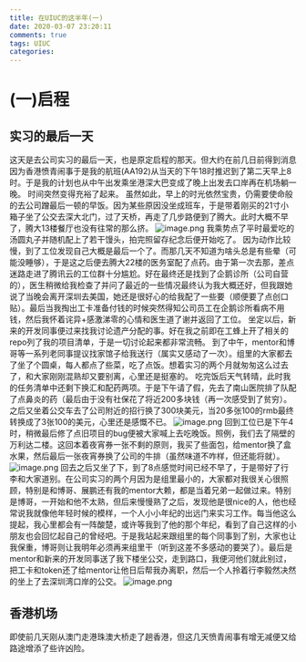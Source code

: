 ```yaml
---
title: 在UIUC的这半年(一) 
date: 2020-03-07 23:20:11
comments: true
tags: UIUC
categories: 
---
```


# (一)启程

## 实习的最后一天
这天是去公司实习的最后一天，也是原定启程的那天。但大约在前几日前得到消息因为香港愤青闹事于是我的航班(AA192)从当天的下午18时推迟到了第二天早上8时。于是我的计划也从中午出发乘坐港深大巴变成了晚上出发去口岸再在机场躺一晚。
时间突然变得充裕了起来。
虽然如此，早上的时光依然宝贵，仍需要使命般的去公司蹭最后一顿的早饭。因为某些原因没坐成班车，于是带着刚买的21寸小箱子坐了公交去深大北门，过了天桥，再走了几步路便到了腾大。此时大概不早了，腾大13楼餐厅也没有往常的那么挤。
![image.png](https://audio-1257009668.cos.ap-shanghai.myqcloud.com/blog/image.png-e4370e02-b89a-4b44-b9d8-444a1624da06)
我乘势点了平时最爱吃的汤圆丸子并随机配上了若干馒头，拍完照留存纪念后便开始吃了。
因为动作比较慢，到了工位发现自己大概是最后一个了。而那几天不知道为啥头总是有些晕（可能没睡够），于是这之后便去腾大22楼的医务室配了点药。由于第一次去那，差点迷路走进了腾讯云的工位群十分尴尬。好在最终还是找到了企鹅诊所（公司自营的），医生稍微给我检查了并问了最近的一些情况最终认为我大概还好，但我跟她说了当晚会离开深圳去美国，她还是很好心的给我配了一些要（顺便要了点创口贴）。最后当我掏出工卡准备付钱的时候突然得知公司员工在企鹅诊所看病不用钱，然后我怀着诧异+感激涕零的心情和医生道了谢并返回了工位。
坐定以后，新来的开发同事便过来找我讨论遗产分配的事。好在我之前即在工蜂上开了相关的repo列了我的项目清单，于是一切讨论起来都非常流畅。
到了中午，mentor和博哥等一系列老同事提议找家馆子给我送行（属实又感动了一次）。组里的大家都去了坐了个圆桌，每人都点了些菜，吃了点饭。想着实习的两个月就匆匆这么过去了，和大家刚刚混熟却又要别离，心里还是挺塞的。
吃完饭后天气转晴，此时我的任务清单中还剩下换汇和配药两项。于是下午请了假，先去了南山医院排了队配了点鼻炎的药（最后由于没有社保花了将近200多块钱（再一次感受到了贫穷）。之后又坐着公交车去了公司附近的招行换了300块美元，当20多张100的rmb最终转换成了3张100的美元，心里还是感慨不已。
![image.png](https://audio-1257009668.cos.ap-shanghai.myqcloud.com/blog/image.png-db7563f1-7adf-4d98-a049-36cce2cb8343)
回到工位已是下午4时，稍微最后修了点旧项目的bug便被大家喊上去吃晚饭。照例，我们去了隔壁的万利达二楼。这回本着夜宵券一张不剩的原则，我买了些面包，给mentor换了盒水果，然后最后一张夜宵券换了公司的牛排（虽然味道不咋样，但还能将就）。
![image.png](https://audio-1257009668.cos.ap-shanghai.myqcloud.com/blog/image.png-f7a621a6-3d56-4d37-aae7-c253706de1ac)
回去之后又坐了下，到了8点感觉时间已经不早了，于是带好了行李和大家道别。在公司实习的两个月因为是组里最小的，大家都对我很关心很照顾，特别是和博哥、展鹏还有我的mentor大赖，都是当着兄弟一起做过来。特别是博哥，一开始和他不太熟，但后来慢慢熟了之后，发现他是很nice的人，他也经常说我就像他年轻时候的模样，一个人小小年纪的出远门来实习工作。每当他这么提起，我心里都会有一阵酸楚，或许等我到了他的那个年纪，看到了自己这样的小朋友也会回忆起自己的曾经吧。于是我站起来跟组里的每个同事到了别，大家也让我保重，博哥则让我明年必须再来组里干（听到这差不多感动的要哭了）。最后是mentor和新来的开发同事送了我下楼坐公交，走到路口，我便河他们就此别过，把工卡和token还了给mentor让他日后帮我办离职，然后一个人拎着行李毅然决然的坐上了去深圳湾口岸的公交。
![image.png](https://audio-1257009668.cos.ap-shanghai.myqcloud.com/blog/image.png-03279fa7-3dc3-41c4-9ccc-9af998a942ea)


## 香港机场
即使前几天刚从澳门走港珠澳大桥走了趟香港，但这几天愤青闹事有增无减便又给路途增添了些许凶险。

<!-- Mar8 2020 -->